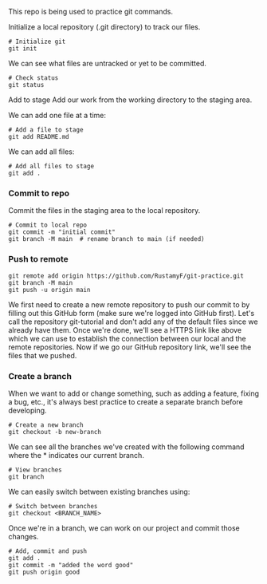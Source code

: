 This repo is being used to practice git commands.  

Initialize a local repository (.git directory) to track our files.
```
# Initialize git
git init
```

We can see what files are untracked or yet to be committed.
```
# Check status
git status
```

Add to stage
Add our work from the working directory to the staging area.

We can add one file at a time:
```
# Add a file to stage
git add README.md
```
We can add all files:
```
# Add all files to stage
git add .
```

### Commit to repo
Commit the files in the staging area to the local repository. 
```
# Commit to local repo
git commit -m "initial commit"
git branch -M main  # rename branch to main (if needed)
```
### Push to remote
```
git remote add origin https://github.com/RustamyF/git-practice.git
git branch -M main
git push -u origin main
```

We first need to create a new remote repository to push our commit to by filling 
out this GitHub form (make sure we're logged into GitHub first). Let's call the 
repository git-tutorial and don't add any of the default files since we already
 have them. Once we're done, we'll see a HTTPS link like above which we can use
  to establish the connection between our local and the remote repositories.
   Now if we go our GitHub repository link, we'll see the files that we pushed.


### Create a branch
When we want to add or change something, such as adding a feature, fixing a 
bug, etc., it's always best practice to create a separate branch before developing.

```
# Create a new branch
git checkout -b new-branch
```
We can see all the branches we've created with the following 
command where the * indicates our current branch.

```
# View branches
git branch
```

We can easily switch between existing branches using:

```
# Switch between branches
git checkout <BRANCH_NAME>
```

Once we're in a branch, we can work on our project and commit those changes.
```
# Add, commit and push
git add .
git commit -m "added the word good"
git push origin good
```

